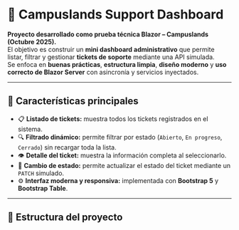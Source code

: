 # 🧭 Campuslands Support Dashboard

**Proyecto desarrollado como prueba técnica Blazor – Campuslands (Octubre 2025).**  
El objetivo es construir un **mini dashboard administrativo** que permite listar, filtrar y gestionar **tickets de soporte** mediante una API simulada.  
Se enfoca en **buenas prácticas**, **estructura limpia**, **diseño moderno** y **uso correcto de Blazor Server** con asincronía y servicios inyectados.

---

## 🚀 Características principales

- 📋 **Listado de tickets:** muestra todos los tickets registrados en el sistema.  
- 🔍 **Filtrado dinámico:** permite filtrar por estado (`Abierto`, `En progreso`, `Cerrado`) sin recargar toda la lista.  
- 👁️ **Detalle del ticket:** muestra la información completa al seleccionarlo.  
- 🔄 **Cambio de estado:** permite actualizar el estado del ticket mediante un `PATCH` simulado.  
- ⚙️ **Interfaz moderna y responsiva:** implementada con **Bootstrap 5** y **Bootstrap Table**.  

---

## 🧱 Estructura del proyecto


